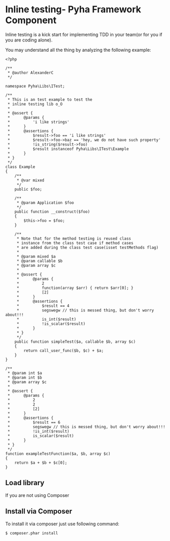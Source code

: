 Inline testing- Pyha Framework Component
========================================

Inline testing is a kick start for implementing TDD in your team(or for you if you are coding alone).

You may understand all the thing by analyzing the following example:

    <?php

    /**
     * @author AlexanderC
     */

    namespace Pyha\Libs\ITest;

    /**
     * This is an test example to test the
     * inline testing lib o_O
     *
     * @assert {
     *      @params {
     *          'i like strings'
     *      }
     *      @assertions {
     *          $result->foo == 'i like strings'
     *          $result->foo->baz == 'hey, we do not have such property'
     *          !is_string($result->foo)
     *          $result instanceof Pyha\Libs\ITest\Example
     *      }
     * }
     */
    class Example
    {
        /**
         * @var mixed
         */
        public $foo;

        /**
         * @param Application $foo
         */
        public function __construct($foo)
        {
            $this->foo = $foo;
        }

        /**
         * Note that for the method testing is reused class
         * instance from the class test case if method cases
         * are added during the class test case(isset testMethods flag)
         *
         * @param mixed $a
         * @param callable $b
         * @param array $c
         *
         * @assert {
         *      @params {
         *          2
         *          function(array $arr) { return $arr[0]; }
         *          [2]
         *      }
         *      @assertions {
         *          $result == 4
         *          segswegw // this is messed thing, but don't worry about!!!
         *          is_int($result)
         *          !is_scalar($result)
         *      }
         * }
         */
        public function simpleTest($a, callable $b, array $c)
        {
            return call_user_func($b, $c) + $a;
        }
    }

    /**
     * @param int $a
     * @param int $b
     * @param array $c
     *
     * @assert {
     *      @params {
     *          2
     *          2
     *          [2]
     *      }
     *      @assertions {
     *          $result == 6
     *          segswegw // this is messed thing, but don't worry about!!!
     *          !is_int($result)
     *          is_scalar($result)
     *      }
     * }
     */
    function exampleTestFunction($a, $b, array $c)
    {
        return $a + $b + $c[0];
    }


Load library
------------

If you are not using Composer

Install via Composer
--------------------

To install it via composer just use following command:

    $ composer.phar install